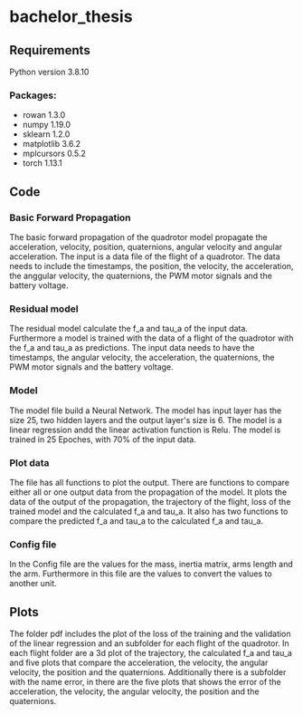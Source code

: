 # bachelor_thesis

## Requirements

Python version 3.8.10

### Packages:

* rowan 1.3.0
* numpy 1.19.0
* sklearn 1.2.0
* matplotlib 3.6.2
* mplcursors 0.5.2
* torch 1.13.1

## Code

### Basic Forward Propagation
The basic forward propagation of the quadrotor model propagate the acceleration, velocity, position, quaternions, angular velocity and angular acceleration. The input is a data file of the flight of a quadrotor. The data needs to include the timestamps, the position, the velocity, the acceleration, the anggular velocity, the quaternions, the PWM motor signals and the battery voltage. 

### Residual model
The residual model calculate the f_a and tau_a of the input data. Furthermore a model is trained with the data of a flight of the quadrotor with the f_a and tau_a as predictions. The input data needs to have the timestamps, the angular velocity, the acceleration, the quaternions, the PWM motor signals and the battery voltage.

### Model
The model file build a Neural Network. The model has input layer has the size 25, two hidden layers and the output layer's size is 6. The model is a linear regression andd the linear activation function is Relu. The model is trained in 25 Epoches, with 70% of the input data.

### Plot data
The file has all functions to plot the output. There are functions to compare either all or one output data from the propagation of the model. It plots the data of the output of the propagation, the trajectory of the flight, loss of the trained model and the calculated f_a and tau_a. It also has two functions to compare the predicted f_a and tau_a to the calculated f_a and tau_a.

### Config file
In the Config file are the values for the mass, inertia matrix, arms length and the arm. Furthermore in this file are the values to convert the values to another unit.

## Plots

The folder pdf includes the plot of the loss of the training and the validation of the linear regression and an subfolder for each flight of the quadrotor. In each flight folder are a 3d plot of the trajectory, the calculated f_a and tau_a and five plots that compare the acceleration, the velocity, the angular velocity, the position and the quaternions. Additionally there is a subfolder with the name error, in there are the five plots that shows the error of the acceleration, the velocity, the angular velocity, the position and the quaternions.